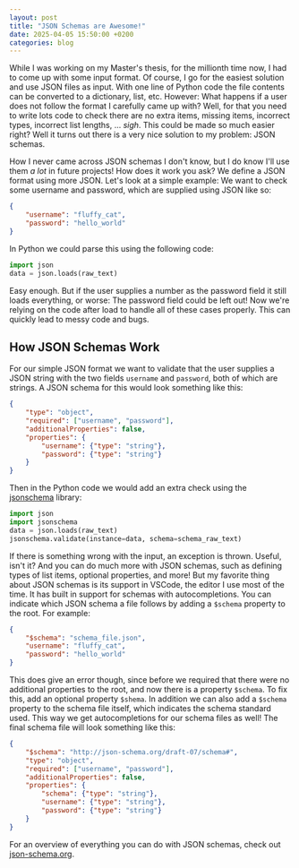 ```yaml
---
layout: post
title: "JSON Schemas are Awesome!"
date: 2025-04-05 15:50:00 +0200
categories: blog
---
```


While I was working on my Master's thesis, for the millionth time now, I had to come up with some input format. Of course, I go for the easiest solution and use JSON files as input. With one line of Python code the file contents can be converted to a dictionary, list, etc. However: What happens if a user does not follow the format I carefully came up with? Well, for that you need to write lots code to check there are no extra items, missing items, incorrect types, incorrect list lengths, ... *sigh*. This could be made so much easier right? Well it turns out there is a very nice solution to my problem: JSON schemas.

How I never came across JSON schemas I don't know, but I do know I'll use them *a lot* in future projects! How does it work you ask? We define a JSON format using more JSON. Let's look at a simple example: We want to check some username and password, which are supplied using JSON like so:
```json
{
    "username": "fluffy_cat",
    "password": "hello_world"
}
```
In Python we could parse this using the following code:
```py
import json
data = json.loads(raw_text)
```
Easy enough. But if the user supplies a number as the password field it still loads everything, or worse: The password field could be left out! Now we're relying on the code after load to handle all of these cases properly. This can quickly lead to messy code and bugs.

## How JSON Schemas Work

For our simple JSON format we want to validate that the user supplies a JSON string with the two fields `username` and `password`, both of which are strings. A JSON schema for this would look something like this:
```json
{
    "type": "object",
    "required": ["username", "password"],
    "additionalProperties": false,
    "properties": {
        "username": {"type": "string"},
        "password": {"type": "string"}
    }
}
```
Then in the Python code we would add an extra check using the [jsonschema] library:
```py
import json
import jsonschema
data = json.loads(raw_text)
jsonschema.validate(instance=data, schema=schema_raw_text)
```
If there is something wrong with the input, an exception is thrown. Useful, isn't it? And you can do much more with JSON schemas, such as defining types of list items, optional properties, and more! But my favorite thing about JSON schemas is its support in VSCode, the editor I use most of the time. It has built in support for schemas with autocompletions. You can indicate which JSON schema a file follows by adding a `$schema` property to the root. For example:
```json
{
    "$schema": "schema_file.json",
    "username": "fluffy_cat",
    "password": "hello_world"
}
```
This does give an error though, since before we required that there were no additional properties to the root, and now there is a property `$schema`. To fix this, add an optional property `$shema`. In addition we can also add a `$schema` property to the schema file itself, which indicates the schema standard used. This way we get autocompletions for our schema files as well! The final schema file will look something like this:
```json
{
    "$schema": "http://json-schema.org/draft-07/schema#",
    "type": "object",
    "required": ["username", "password"],
    "additionalProperties": false,
    "properties": {
        "schema": {"type": "string"},
        "username": {"type": "string"},
        "password": {"type": "string"}
    }
}
```
For an overview of everything you can do with JSON schemas, check out [json-schema.org].

[jsonschema]: https://pypi.org/project/jsonschema/
[json-schema.org]: https://json-schema.org/